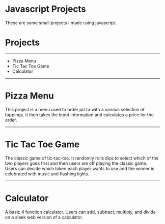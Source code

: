 <h1>Javascript Projects</h1>
<p>These are some small projects I made using javascript.</p>

<h1> Projects</h1>
<hr>
<ul>
    <li>Pizza Menu</li>
    <li>Tic Tac Toe Game</li>
    <li>Calculator </li>
</ul>
<hr>
<h1>Pizza Menu</h1>
<p>This project is a menu used to order pizza with a various selection of toppings. It then takes the input information and calculates a price for the order.
<hr>
<h1>Tic Tac Toe Game</h1>
<p>The classic game of tic-tac-toe. It randomly rolls dice to select which of the two players goes first and then users are off playing the classic game. Users can decide which token each player wants to use and the winner is celebrated with music and flashing lights.
<hr>
<h1>Calculator</h1>
<p>A basic 4 function calculator. Users can add, subtract, multiply, and divide on a sleek web version of a calculator.</p>